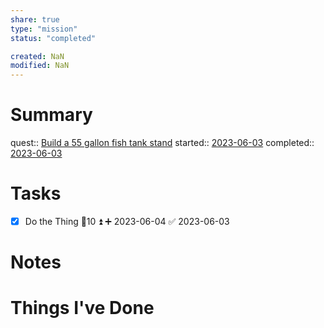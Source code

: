 ```yaml
---
share: true
type: "mission"
status: "completed"

created: NaN 
modified: NaN
---
```

 
# Summary
quest:: [Build a 55 gallon fish tank stand](./Build%20a%2055%20gallon%20fish%20tank%20stand.md)
started:: [2023-06-03](./2023-06-03.md)
completed:: [2023-06-03](./2023-06-03.md)
# Tasks
- [x] Do the Thing  🥄10 ⏫ ➕ 2023-06-04 ✅ 2023-06-03
# Notes

# Things I've Done